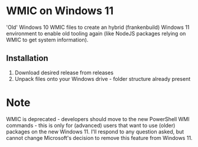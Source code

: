 # WMIC on Windows 11
'Old' Windows 10 WMIC files to create an hybrid (frankenbuild) Windows 11 environment to enable old tooling again (like NodeJS packages relying on WMIC to get system information).

## Installation
1. Download desired release from releases
2. Unpack files onto your Windows drive - folder structure already present

# Note
WMIC is deprecated - developers should move to the new PowerShell WMI commands - this is only for (advanced) users that want to use (older) packages on the new Windows 11. I'll respond to any question asked, but cannot change Microsoft's decision to remove this feature from Windows 11.

